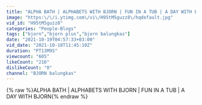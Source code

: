 ```yaml
---
title: "ALPHA BATH | ALPHABETS WITH BJORN | FUN IN A TUB | A DAY WITH BJORN"
image: "https:\/\/i.ytimg.com\/vi\/H95tM5guzz8\/hqdefault.jpg"
vid_id: "H95tM5guzz8"
categories: "People-Blogs"
tags: ["bjorn","bjorn plus","bjorn balungkas"]
date: "2021-10-19T04:57:33+03:00"
vid_date: "2021-10-18T11:45:10Z"
duration: "PT13M9S"
viewcount: "605"
likeCount: "216"
dislikeCount: "0"
channel: "BJORN balungkas"
---
```

{% raw %}ALPHA BATH | ALPHABETS WITH BJORN | FUN IN A TUB | A DAY WITH BJORN{% endraw %}
